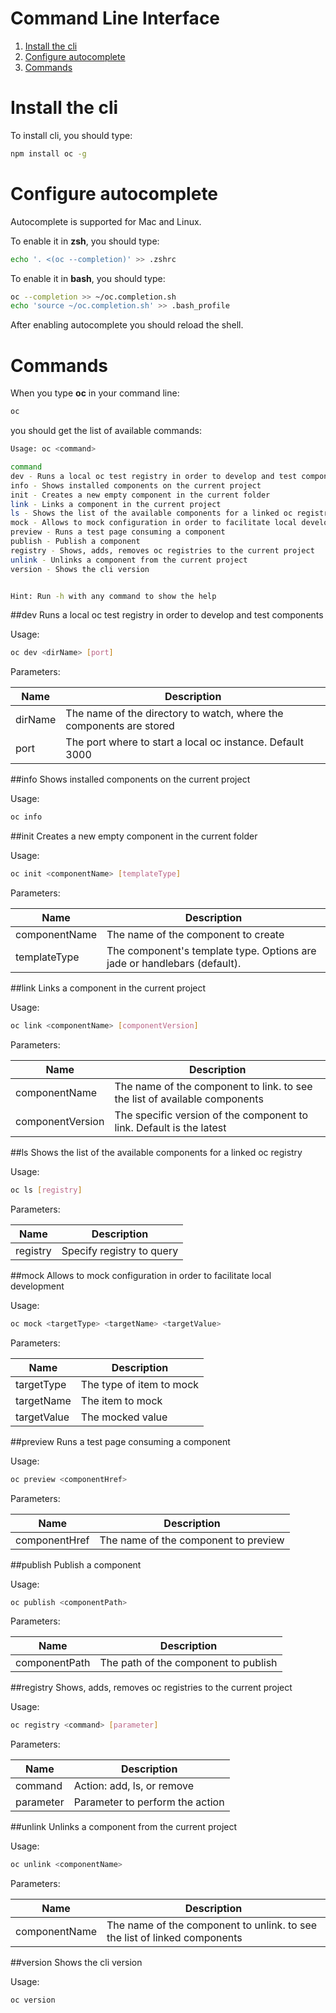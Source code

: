 Command Line Interface
===============
1. [Install the cli](#install-the-cli)
1. [Configure autocomplete](#configure-autocomplete)
1. [Commands](#commands)

# Install the cli
To install cli, you should type:
```sh
npm install oc -g
```

# Configure autocomplete
Autocomplete is supported for Mac and Linux.

To enable it in **zsh**, you should type:
```sh
echo '. <(oc --completion)' >> .zshrc
```

To enable it in **bash**, you should type:
```sh
oc --completion >> ~/oc.completion.sh
echo 'source ~/oc.completion.sh' >> .bash_profile
```

After enabling autocomplete you should reload the shell.

# Commands
When you type **oc** in your command line:
```sh
oc
```
you should get the list of available commands:

```sh
Usage: oc <command>

command
dev - Runs a local oc test registry in order to develop and test components
info - Shows installed components on the current project
init - Creates a new empty component in the current folder
link - Links a component in the current project
ls - Shows the list of the available components for a linked oc registry
mock - Allows to mock configuration in order to facilitate local development
preview - Runs a test page consuming a component
publish - Publish a component
registry - Shows, adds, removes oc registries to the current project
unlink - Unlinks a component from the current project
version - Shows the cli version


Hint: Run -h with any command to show the help
```


##dev
Runs a local oc test registry in order to develop and test components

Usage:
```sh
oc dev <dirName> [port]
```


Parameters:

|Name|Description|
|----|-----------|
|dirName|The name of the directory to watch, where the components are stored|
|port|The port where to start a local oc instance. Default 3000|

##info
Shows installed components on the current project

Usage:
```sh
oc info
```

##init
Creates a new empty component in the current folder

Usage:
```sh
oc init <componentName> [templateType]
```


Parameters:

|Name|Description|
|----|-----------|
|componentName|The name of the component to create|
|templateType|The component's template type. Options are jade or handlebars (default).|

##link
Links a component in the current project

Usage:
```sh
oc link <componentName> [componentVersion]
```


Parameters:

|Name|Description|
|----|-----------|
|componentName|The name of the component to link. <oc ls> to see the list of available components|
|componentVersion|The specific version of the component to link. Default is the latest|

##ls
Shows the list of the available components for a linked oc registry

Usage:
```sh
oc ls [registry]
```


Parameters:

|Name|Description|
|----|-----------|
|registry|Specify registry to query|

##mock
Allows to mock configuration in order to facilitate local development

Usage:
```sh
oc mock <targetType> <targetName> <targetValue>
```


Parameters:

|Name|Description|
|----|-----------|
|targetType|The type of item to mock|
|targetName|The item to mock|
|targetValue|The mocked value|

##preview
Runs a test page consuming a component

Usage:
```sh
oc preview <componentHref>
```


Parameters:

|Name|Description|
|----|-----------|
|componentHref|The name of the component to preview|

##publish
Publish a component

Usage:
```sh
oc publish <componentPath>
```


Parameters:

|Name|Description|
|----|-----------|
|componentPath|The path of the component to publish|

##registry
Shows, adds, removes oc registries to the current project

Usage:
```sh
oc registry <command> [parameter]
```


Parameters:

|Name|Description|
|----|-----------|
|command|Action: add, ls, or remove|
|parameter|Parameter to perform the action|

##unlink
Unlinks a component from the current project

Usage:
```sh
oc unlink <componentName>
```


Parameters:

|Name|Description|
|----|-----------|
|componentName|The name of the component to unlink. <oc info> to see the list of linked components|

##version
Shows the cli version

Usage:
```sh
oc version
```

